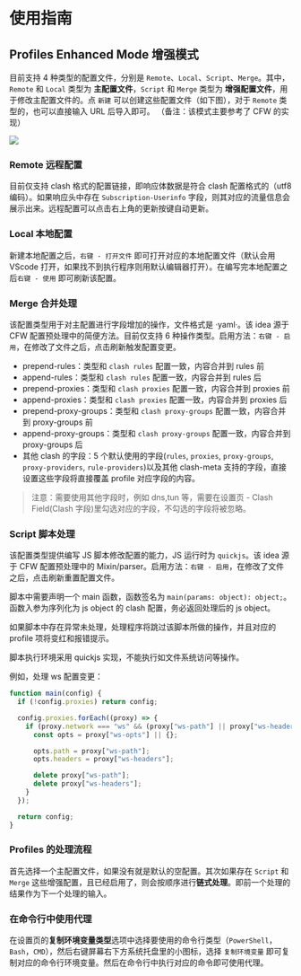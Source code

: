 # 使用指南

## Profiles Enhanced Mode 增强模式

目前支持 4 种类型的配置文件，分别是 `Remote`、`Local`、`Script`、`Merge`。其中，`Remote` 和 `Local` 类型为 **主配置文件**，`Script` 和 `Merge` 类型为 **增强配置文件**，用于修改主配置文件的。点 `新建` 可以创建这些配置文件（如下图），对于 `Remote` 类型的，也可以直接输入 URL 后导入即可。 （备注：该模式主要参考了 CFW 的实现）

![](./assets/profiles.png)

### Remote 远程配置

目前仅支持 clash 格式的配置链接，即响应体数据是符合 clash 配置格式的（utf8 编码）。如果响应头中存在 `Subscription-Userinfo` 字段，则其对应的流量信息会展示出来。远程配置可以点击右上角的更新按键自动更新。

### Local 本地配置

新建本地配置之后，`右键 - 打开文件` 即可打开对应的本地配置文件（默认会用 VScode 打开，如果找不到执行程序则用默认编辑器打开）。在编写完本地配置之后`右键 - 使用` 即可刷新该配置。

### Merge 合并处理

该配置类型用于对主配置进行字段增加的操作，文件格式是 ·yaml·。该 idea 源于 CFW 配置预处理中的简便方法。目前仅支持 6 种操作类型。启用方法：`右键 - 启用`，在修改了文件之后，点击刷新触发配置变更。

- prepend-rules：类型和 `clash rules` 配置一致，内容合并到 rules 前
- append-rules：类型和 `clash rules` 配置一致，内容合并到 rules 后
- prepend-proxies：类型和 `clash proxies` 配置一致，内容合并到 proxies 前
- append-proxies：类型和 `clash proxies` 配置一致，内容合并到 proxies 后
- prepend-proxy-groups：类型和 `clash proxy-groups` 配置一致，内容合并到 proxy-groups 前
- append-proxy-groups：类型和 `clash proxy-groups` 配置一致，内容合并到 proxy-groups 后
- 其他 clash 的字段：5 个默认使用的字段(`rules`, `proxies`, `proxy-groups`, `proxy-providers`, `rule-providers`)以及其他 clash-meta 支持的字段，直接设置这些字段将直接覆盖 profile 对应字段的内容。

> 注意：需要使用其他字段时，例如 dns,tun 等，需要在设置页 - Clash Field(Clash 字段)里勾选对应的字段，不勾选的字段将被忽略。

### Script 脚本处理

该配置类型提供编写 JS 脚本修改配置的能力，JS 运行时为 `quickjs`。该 idea 源于 CFW 配置预处理中的 Mixin/parser。启用方法：`右键 - 启用`，在修改了文件之后，点击刷新重置配置文件。

脚本中需要声明一个 main 函数，函数签名为 `main(params: object): object;`。函数入参为序列化为 js object 的 clash 配置，务必返回处理后的 js object。

如果脚本中存在异常未处理，处理程序将跳过该脚本所做的操作，并且对应的 profile 项将变红和报错提示。

脚本执行环境采用 quickjs 实现，不能执行如文件系统访问等操作。

例如，处理 ws 配置变更：

```javascript
function main(config) {
  if (!config.proxies) return config;

  config.proxies.forEach((proxy) => {
    if (proxy.network === "ws" && (proxy["ws-path"] || proxy["ws-headers"])) {
      const opts = proxy["ws-opts"] || {};

      opts.path = proxy["ws-path"];
      opts.headers = proxy["ws-headers"];

      delete proxy["ws-path"];
      delete proxy["ws-headers"];
    }
  });

  return config;
}
```

### Profiles 的处理流程

首先选择一个主配置文件，如果没有就是默认的空配置。其次如果存在 `Script` 和 `Merge` 这些增强配置，且已经启用了，则会按顺序进行**链式处理**。即前一个处理的结果作为下一个处理的输入。

### 在命令行中使用代理

在设置页的**复制环境变量类型**选项中选择要使用的命令行类型（`PowerShell`，`Bash`，`CMD`），然后右键屏幕右下方系统托盘里的小图标，选择 `复制环境变量` 即可复制对应的命令行环境变量。然后在命令行中执行对应的命令即可使用代理。
